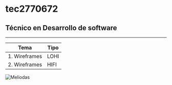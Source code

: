 # tec2770672
## Técnico en Desarrollo de software 
---

| Tema | Tipo |
|---------|-------|
|1. Wireframes | LOHI |
|2. Wireframes | HIFI |

![Meliodas](http://tinyurl.com/2hez2uhd)
